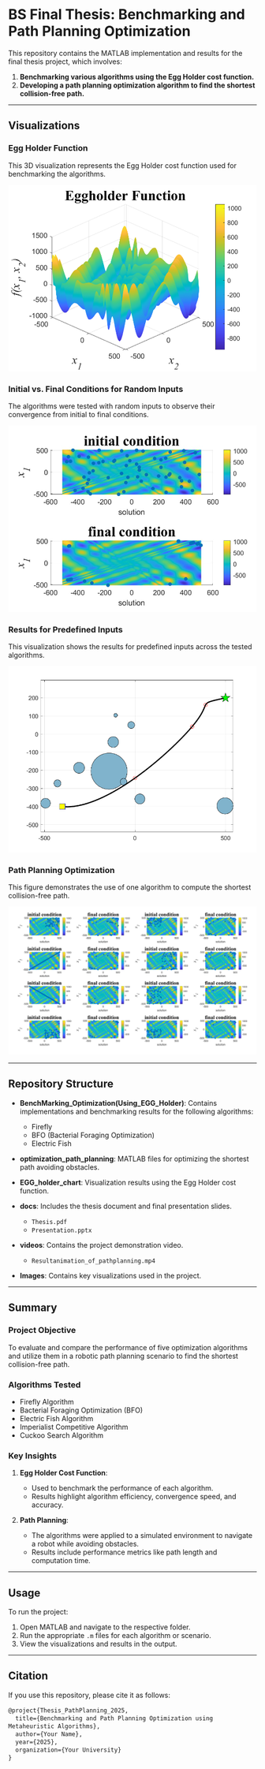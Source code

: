 
# BS Final Thesis: Benchmarking and Path Planning Optimization

This repository contains the MATLAB implementation and results for the final thesis project, which involves:
1. **Benchmarking various algorithms using the Egg Holder cost function.**
2. **Developing a path planning optimization algorithm to find the shortest collision-free path.**

---

## Visualizations

### Egg Holder Function
This 3D visualization represents the Egg Holder cost function used for benchmarking the algorithms.

![Egg Holder Function](Images/Egg_Holder_3D_Version.png)

### Initial vs. Final Conditions for Random Inputs
The algorithms were tested with random inputs to observe their convergence from initial to final conditions.

![Initial vs Final Conditions](Images/initial_VS_final_condition.jpg)

### Results for Predefined Inputs
This visualization shows the results for predefined inputs across the tested algorithms.

![Predefined Inputs](Images/figure_Initial_VS_Final_1.png)

### Path Planning Optimization
This figure demonstrates the use of one algorithm to compute the shortest collision-free path.

![Path Planning Result](Images/EFO_nodes_condition.png)

---

## Repository Structure

- **BenchMarking_Optimization(Using_EGG_Holder)**: Contains implementations and benchmarking results for the following algorithms:
  - Firefly
  - BFO (Bacterial Foraging Optimization)
  - Electric Fish
  
- **optimization_path_planning**: MATLAB files for optimizing the shortest path avoiding obstacles.

- **EGG_holder_chart**: Visualization results using the Egg Holder cost function.

- **docs**: Includes the thesis document and final presentation slides.
  - `Thesis.pdf`
  - `Presentation.pptx`

- **videos**: Contains the project demonstration video.
  - `Resultanimation_of_pathplanning.mp4`

- **Images**: Contains key visualizations used in the project.

---

## Summary

### Project Objective
To evaluate and compare the performance of five optimization algorithms and utilize them in a robotic path planning scenario to find the shortest collision-free path.

### Algorithms Tested
- Firefly Algorithm
- Bacterial Foraging Optimization (BFO)
- Electric Fish Algorithm
- Imperialist Competitive Algorithm
- Cuckoo Search Algorithm

### Key Insights
1. **Egg Holder Cost Function**:
   - Used to benchmark the performance of each algorithm.
   - Results highlight algorithm efficiency, convergence speed, and accuracy.
   
2. **Path Planning**:
   - The algorithms were applied to a simulated environment to navigate a robot while avoiding obstacles.
   - Results include performance metrics like path length and computation time.

---

## Usage
To run the project:
1. Open MATLAB and navigate to the respective folder.
2. Run the appropriate `.m` files for each algorithm or scenario.
3. View the visualizations and results in the output.

---

## Citation
If you use this repository, please cite it as follows:
```
@project{Thesis_PathPlanning_2025,
  title={Benchmarking and Path Planning Optimization using Metaheuristic Algorithms},
  author={Your Name},
  year={2025},
  organization={Your University}
}
```
